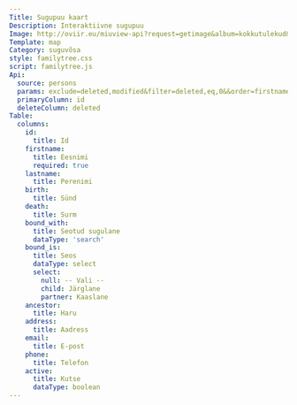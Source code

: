 ```yaml
---
Title: Sugupuu kaart
Description: Interaktiivne sugupuu
Image: http://oviir.eu/miuview-api?request=getimage&album=kokkutulekud&item=1975-12.-kokkutulek-karellide-juures.jpg&size=1200&mode=longest
Template: map
Category: suguvõsa
style: familytree.css
script: familytree.js
Api:
  source: persons
  params: exclude=deleted,modified&filter=deleted,eq,0&&order=firstname
  primaryColumn: id
  deleteColumn: deleted
Table:
  columns:
    id:
      title: Id
    firstname:
      title: Eesnimi
      required: true
    lastname:
      title: Perenimi
    birth:
      title: Sünd
    death:
      title: Surm
    bound_with:
      title: Seotud sugulane
      dataType: 'search'
    bound_is:
      title: Seos
      dataType: select
      select:
        null: -- Vali --
        child: Järglane
        partner: Kaaslane
    ancestor:
      title: Haru
    address:
      title: Aadress
    email:
      title: E-post
    phone:
      title: Telefon
    active:
      title: Kutse
      dataType: boolean
---
```

